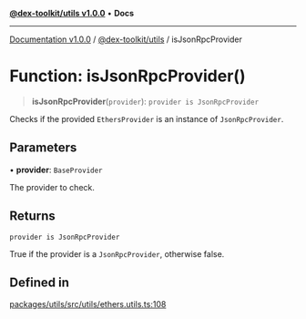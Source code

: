 [**@dex-toolkit/utils v1.0.0**](../README.md) • **Docs**

***

[Documentation v1.0.0](../../../packages.md) / [@dex-toolkit/utils](../README.md) / isJsonRpcProvider

# Function: isJsonRpcProvider()

> **isJsonRpcProvider**(`provider`): `provider is JsonRpcProvider`

Checks if the provided `EthersProvider` is an instance of `JsonRpcProvider`.

## Parameters

• **provider**: `BaseProvider`

The provider to check.

## Returns

`provider is JsonRpcProvider`

True if the provider is a `JsonRpcProvider`, otherwise false.

## Defined in

[packages/utils/src/utils/ethers.utils.ts:108](https://github.com/niZmosis/dex-toolkit/blob/3d8b41b44787b30fbea5de3ab4737662ffb61bc8/packages/utils/src/utils/ethers.utils.ts#L108)
